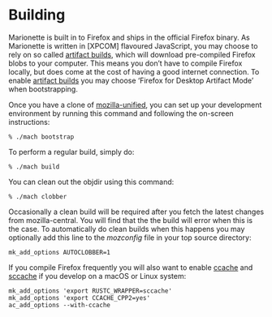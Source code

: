 Building
========

Marionette is built in to Firefox and ships in the official
Firefox binary.  As Marionette is written in [XPCOM] flavoured
JavaScript, you may choose to rely on so called [artifact builds],
which will download pre-compiled Firefox blobs to your computer.
This means you don’t have to compile Firefox locally, but does
come at the cost of having a good internet connection.  To enable
[artifact builds] you may choose ‘Firefox for Desktop Artifact
Mode’ when bootstrapping.

Once you have a clone of [mozilla-unified], you can set up your
development environment by running this command and following the
on-screen instructions:

	% ./mach bootstrap

To perform a regular build, simply do:

	% ./mach build

You can clean out the objdir using this command:

	% ./mach clobber

Occasionally a clean build will be required after you fetch the
latest changes from mozilla-central.  You will find that the the
build will error when this is the case.  To automatically do clean
builds when this happens you may optionally add this line to the
_mozconfig_ file in your top source directory:

	mk_add_options AUTOCLOBBER=1

If you compile Firefox frequently you will also want to enable
[ccache] and [sccache] if you develop on a macOS or Linux system:

	mk_add_options 'export RUSTC_WRAPPER=sccache'
	mk_add_options 'export CCACHE_CPP2=yes'
	ac_add_options --with-ccache

[mozilla-unified]: https://hg.mozilla.org/mozilla-unified/
[artifact builds]: https://developer.mozilla.org/en-US/docs/Mozilla/Developer_guide/Build_Instructions/Artifact_builds
[ccache]: https://ccache.samba.org/
[sccache]: https://github.com/mozilla/sccache
